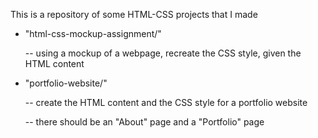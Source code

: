 This is a repository of some HTML-CSS projects that I made

 - "html-css-mockup-assignment/"

     -- using a mockup of a webpage, recreate the CSS style, given the HTML content

 - "portfolio-website/"

     -- create the HTML content and the CSS style for a portfolio website

     -- there should be an "About" page and a "Portfolio" page